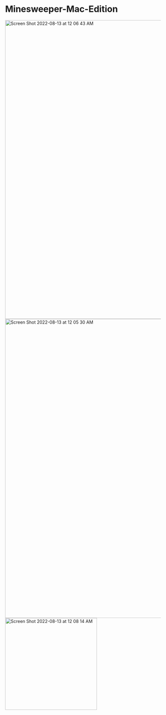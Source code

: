 # Minesweeper-Mac-Edition

<img width="966" alt="Screen Shot 2022-08-13 at 12 06 43 AM" src="https://user-images.githubusercontent.com/109395254/184473050-eb3a6339-84f9-4f6e-9e5e-dfe35faeaaf1.png">

<img width="967" alt="Screen Shot 2022-08-13 at 12 05 30 AM" src="https://user-images.githubusercontent.com/109395254/184473057-b714ab33-973b-4abf-9fa1-650fe9f096ca.png">

<img width="297" alt="Screen Shot 2022-08-13 at 12 08 14 AM" src="https://user-images.githubusercontent.com/109395254/184473077-e8ad41f6-b370-4a4c-b1ec-70b691aa30d2.png">
